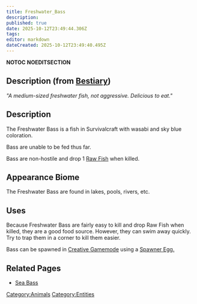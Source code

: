 ```yaml
---
title: Freshwater_Bass
description: 
published: true
date: 2025-10-12T23:49:44.306Z
tags: 
editor: markdown
dateCreated: 2025-10-12T23:49:40.495Z
---
```


__NOTOC__ __NOEDITSECTION__

## Description (from [Bestiary]( "wikilink"))

*"A medium-sized freshwater fish, not aggressive. Delicious to eat."*

## Description

The Freshwater Bass is a fish in Survivalcraft with wasabi and sky blue
coloration.

Bass are unable to be fed thus far.

Bass are non-hostile and drop 1 [Raw Fish](Raw_fish "wikilink") when
killed.

## Appearance Biome

The Freshwater Bass are found in lakes, pools, rivers, etc.

## Uses

Because Freshwater Bass are fairly easy to kill and drop Raw Fish when
killed, they are a good food source. However, they can swim away
quickly. Try to trap them in a corner to kill them easier.

Bass can be spawned in [Creative
Gamemode](http://survivalcraftgame.wikia.com/wiki/Creative_Gamemode)
using a [Spawner
Egg.](http://survivalcraftgame.wikia.com/wiki/Creative_Eggs)

## Related Pages

  - [Sea Bass](Sea_Bass.md "wikilink")

[Category:Animals](Category:Animals "wikilink")
[Category:Entities](Category:Entities "wikilink")